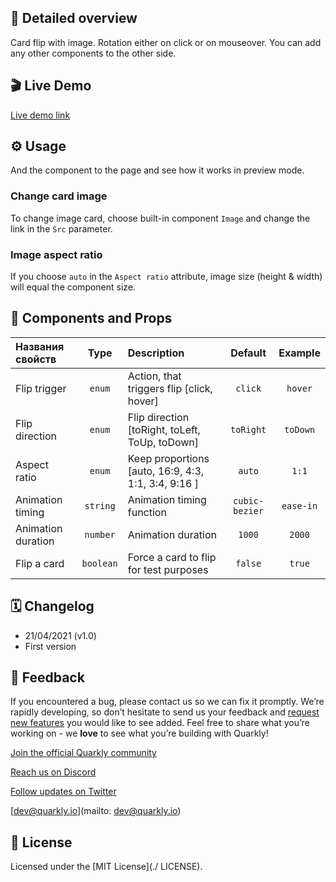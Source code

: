 ## 📖 Detailed overview

Card flip with image. Rotation either on click or on mouseover.
You can add any other components to the other side.

## 🎬 Live Demo

[Live demo link](https://quarkly-catalog.netlify.app/cardflip/)

## ⚙️ Usage

And the component to the page and see how it works in preview mode.

### Change card image

To change image card, choose built-in component `Image` and change the link in the `Src` parameter.

### Image aspect ratio

If you choose `auto` in the `Aspect ratio` attribute, image size (height & width) will equal the component size.

## 🧩 Components and Props

| Названия свойств             |   Type    | Description                                            |     Default    |  Example  |
| :--------------------------- | :-------: | :----------------------------------------------------- | :------------: | :-------: |
| Flip trigger                 |  `enum`   | Action, that triggers flip [click, hover]          |     `click`    |  `hover`  |
| Flip direction               |  `enum`   | Flip direction [toRight, toLeft, ToUp, toDown] |    `toRight`   |  `toDown` |
| Aspect ratio                 |  `enum`   | Keep proportions [auto, 16:9, 4:3, 1:1, 3:4, 9:16 ] |     `auto`     |   `1:1`   |
| Animation timing             | `string`  | Animation timing function                          | `cubic-bezier` | `ease-in` |
| Animation duration           | `number`  | Animation duration                          |     `1000`     |  `2000`   |
| Flip a card                  | `boolean` | Force  a card to flip for test purposes    |     `false`    |  `true`   |

## 🗓 Changelog

 - 21/04/2021 (v1.0)
 - First version

## 📮 Feedback

If you encountered a bug, please contact us so we can fix it promptly. We’re rapidly developing, so don’t hesitate to send us your feedback and [request new features](https://community.quarkly.io/c/requests/11) you would like to see added. Feel free to share what you’re working on - we **love** to see what you’re building with Quarkly!

[Join the official Quarkly community](https://community.quarkly.io/)

[Reach us on Discord](https://discord.gg/f9KhSMGX)

[Follow updates on Twitter](https://twitter.com/quarklyapp)

[dev@quarkly.io](mailto: dev@quarkly.io)

## 📝 License

Licensed under the [MIT License](./ LICENSE).